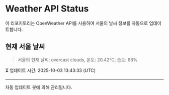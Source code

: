 
# Weather API Status

이 리포지토리는 OpenWeather API를 사용하여 서울의 날씨 정보를 자동으로 업데이트합니다.

## 현재 서울 날씨
> 서울의 현재 날씨: overcast clouds, 온도: 20.42°C, 습도: 68%

⏳ 업데이트 시간: 2025-10-03 13:43:33 (UTC)

---
자동 업데이트 봇에 의해 관리됩니다.
